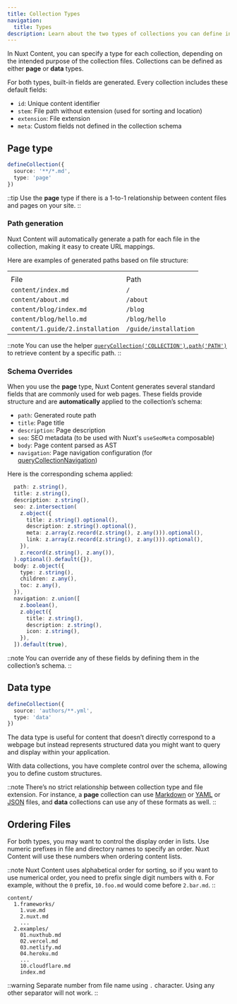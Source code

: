```yaml
---
title: Collection Types
navigation:
  title: Types
description: Learn about the two types of collections you can define in Nuxt Content.
---
```


In Nuxt Content, you can specify a type for each collection, depending on the intended purpose of the collection files. Collections can be defined as either **page** or **data** types.

For both types, built-in fields are generated. Every collection includes these default fields:

- `id`: Unique content identifier
- `stem`: File path without extension (used for sorting and location)
- `extension`: File extension
- `meta`: Custom fields not defined in the collection schema

## Page type

```ts
defineCollection({
  source: '**/*.md',
  type: 'page'
})
```

::tip
Use the **page** type if there is a 1-to-1 relationship between content files and pages on your site.
::

### Path generation

Nuxt Content will automatically generate a path for each file in the collection, making it easy to create URL mappings.

Here are examples of generated paths based on file structure:

|                                  |                       |
| -------------------------------- | --------------------- |
|                                  |                       |
| File                             | Path                  |
| `content/index.md`               | `/`                   |
| `content/about.md`               | `/about`              |
| `content/blog/index.md`          | `/blog`               |
| `content/blog/hello.md`          | `/blog/hello`         |
| `content/1.guide/2.installation` | `/guide/installation` |

::note
You can use the helper [`queryCollection('COLLECTION').path('PATH')`](/docs/utils/query-collection) to retrieve content by a specific path.
::

### Schema Overrides

When you use the **page** type, Nuxt Content generates several standard fields that are commonly used for web pages. These fields provide structure and are **automatically** applied to the collection’s schema:

- `path`: Generated route path
- `title`: Page title
- `description`: Page description
- `seo`: SEO metadata (to be used with Nuxt's `useSeoMeta` composable)
- `body`: Page content parsed as AST
- `navigation`: Page navigation configuration (for [queryCollectionNavigation](/docs/utils/query-collection-navigation))

Here is the corresponding schema applied:

```ts
  path: z.string(),
  title: z.string(),
  description: z.string(),
  seo: z.intersection(
    z.object({
      title: z.string().optional(),
      description: z.string().optional(),
      meta: z.array(z.record(z.string(), z.any())).optional(),
      link: z.array(z.record(z.string(), z.any())).optional(),
    }),
    z.record(z.string(), z.any()),
  ).optional().default({}),
  body: z.object({
    type: z.string(),
    children: z.any(),
    toc: z.any(),
  }),
  navigation: z.union([
    z.boolean(),
    z.object({
      title: z.string(),
      description: z.string(),
      icon: z.string(),
    }),
  ]).default(true),
```

::note
You can override any of these fields by defining them in the collection’s schema.
::

## Data type

```ts
defineCollection({
  source: 'authors/**.yml',
  type: 'data'
})
```

The data type is useful for content that doesn’t directly correspond to a webpage but instead represents structured data you might want to query and display within your application.

With data collections, you have complete control over the schema, allowing you to define custom structures.

::note
There’s no strict relationship between collection type and file extension. For instance, a **page** collection can use [Markdown](/docs/files/markdown) or [YAML](/docs/files/yaml) or [JSON](/docs/files/json) files, and **data** collections can use any of these formats as well.
::

## Ordering Files

For both types, you may want to control the display order in lists. Use numeric prefixes in file and directory names to specify an order. Nuxt Content will use these numbers when ordering content lists.

::note
Nuxt Content uses alphabetical order for sorting, so if you want to use numerical order, you need to prefix single digit numbers with `0`. For example, without the `0` prefix, `10.foo.md` would come before `2.bar.md`.
::

```text [Directory structure]
content/
  1.frameworks/
    1.vue.md
    2.nuxt.md
    ...
  2.examples/
    01.nuxthub.md
    02.vercel.md
    03.netlify.md
    04.heroku.md
    ...
    10.cloudflare.md
    index.md
```

::warning
Separate number from file name using `.` character. Using any other separator will not work.
::
